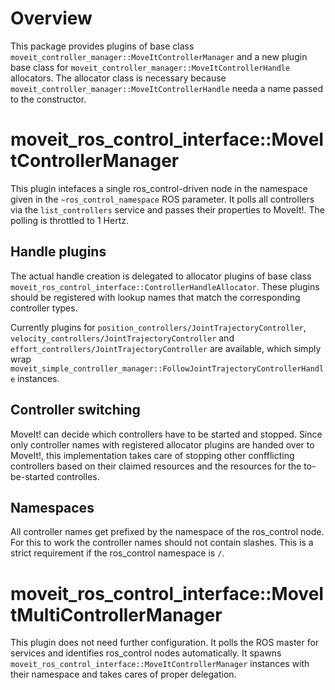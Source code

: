 # Overview

This package provides plugins of base class `moveit_controller_manager::MoveItControllerManager` and a new plugin base class for `moveit_controller_manager::MoveItControllerHandle` allocators.
The allocator class is necessary because `moveit_controller_manager::MoveItControllerHandle` needa a name passed to the constructor.

# moveit_ros_control_interface::MoveItControllerManager
This plugin intefaces a single ros_control-driven node in the namespace given in the `~ros_control_namespace` ROS parameter.
It polls all controllers via the `list_controllers` service and passes their properties to MoveIt!.
The polling is throttled to 1 Hertz.

## Handle plugins
The actual handle creation is delegated to allocator plugins of base class `moveit_ros_control_interface::ControllerHandleAllocator`.
These plugins should be registered with lookup names that match the corresponding controller types.

Currently plugins for `position_controllers/JointTrajectoryController`, `velocity_controllers/JointTrajectoryController` and `effort_controllers/JointTrajectoryController` are available, which simply wrap `moveit_simple_controller_manager::FollowJointTrajectoryControllerHandle` instances.

## Controller switching
MoveIt! can decide which controllers have to be started and stopped.
Since only controller names with registered allocator plugins are handed over to MoveIt!, this implementation takes care of stopping other confflicting controllers based on their claimed resources and the resources for the to-be-started controlles.

## Namespaces
All controller names get prefixed by the namespace of the ros_control node.
For this to work the controller names should not contain slashes. This is a strict requirement if the ros_control  namespace is `/`.

# moveit_ros_control_interface::MoveItMultiControllerManager

This plugin does not need further configuration. It polls the ROS master for services and identifies ros_control nodes automatically.
It spawns `moveit_ros_control_interface::MoveItControllerManager` instances with their namespace and takes cares of proper delegation.
